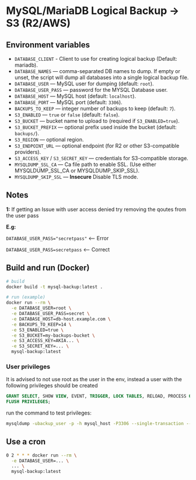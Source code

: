 # MySQL/MariaDB Logical Backup → S3 (R2/AWS)

## Environment variables

- `DATABASE_CLIENT` - Client to use for creating logical backup (Default: mariadb).
- `DATABASE_NAMES` — comma-separated DB names to dump. If empty or unset, the script will dump all databases into a single logical backup file.
- `DATABASE_USER` — MySQL user for dumping (default: `root`).
- `DATABASE_USER_PASS` — password for the MYSQL Database user.
- `DATABASE_HOST` — MySQL host (default: `localhost`).
- `DATABASE_PORT` — MySQL port (default: `3306`).
- `BACKUPS_TO_KEEP` — integer number of backups to keep (default: `7`).
- `S3_ENABLED` — `true` or `false` (default: `false`).
- `S3_BUCKET` — bucket name to upload to (required if `S3_ENABLED=true`).
- `S3_BUCKET_PREFIX` — optional prefix used inside the bucket (default: `backups/`).
- `S3_REGION` — optional region.
- `S3_ENDPOINT_URL` — optional endpoint (for R2 or other S3-compatible providers).
- `S3_ACCESS_KEY` / `S3_SECRET_KEY` — credentials for S3-compatible storage.
- `MYSQLDUMP_SSL_CA` — Ca file path to enable SSL. (Use either MYSQLDUMP_SSL_CA or MYSQLDUMP_SKIP_SSL).
- `MYSQLDUMP_SKIP_SSL` — **Insecure** Disable TLS mode.

## Notes

  **1:** If getting an Issue with user access denied try removing the qoutes from the user pass

  **E.g:**

  `DATABASE_USER_PASS="secretpass"` <-- Error

  `DATABASE_USER_PASS=secretpass` <-- Correct

## Build and run (Docker)

```bash
# build
docker build -t mysql-backup:latest .

# run (example)
docker run --rm \
  -e DATABASE_USER=root \
  -e DATABASE_USER_PASS=secret \
  -e DATABASE_HOST=db-host.example.com \
  -e BACKUPS_TO_KEEP=14 \
  -e S3_ENABLED=true \
  -e S3_BUCKET=my-backups-bucket \
  -e S3_ACCESS_KEY=AKIA... \
  -e S3_SECRET_KEY=... \
  mysql-backup:latest
```

### User privileges

It is advised to not use root as the user in the env, instead a user with the following privileges should be created

```sql
GRANT SELECT, SHOW VIEW, EVENT, TRIGGER, LOCK TABLES, RELOAD, PROCESS ON *.* TO 'backupuser'@'%';
FLUSH PRIVILEGES;
```

run the command to test privileges:

```bash
mysqldump -ubackup_user -p -h mysql_host -P3306 --single-transaction --skip-lock-tables --quick --routines --events --triggers --databases db1 db2 > dump.sql
```

## Use a cron

```bash
0 2 * * * docker run --rm \
  -e DATABASE_USER=... \
  ... \
  mysql-backup:latest
```
